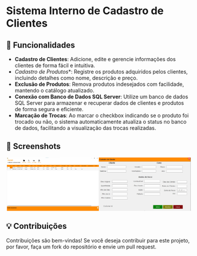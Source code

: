 # Sistema Interno de Cadastro de Clientes

## 📌 Funcionalidades

- **Cadastro de Clientes**: Adicione, edite e gerencie informações dos clientes de forma fácil e intuitiva.
- *Cadastro de Produtos**: Registre os produtos adquiridos pelos clientes, incluindo detalhes como nome, descrição e preço.
- **Exclusão de Produtos**: Remova produtos indesejados com facilidade, mantendo o catálogo atualizado.
- **Conexão com Banco de Dados SQL Server**: Utilize um banco de dados SQL Server para armazenar e recuperar dados de clientes e produtos de forma segura e eficiente.
- **Marcação de Trocas**: Ao marcar o checkbox indicando se o produto foi trocado ou não, o sistema automaticamente atualiza o status no banco de dados, facilitando a visualização das trocas realizadas.


## 🎨 Screenshots

<div style="display:flex; justify-content:center;">
    <img src="./screenshots/cadastro.jpg" alt="Welcome Page" width="250">
    <img src="./screenshots/tabela_trocas.jpg" alt="Social Login Page" width="250">

</div>

## 💡 Contribuições

Contribuições são bem-vindas! Se você deseja contribuir para este projeto, por favor, faça um fork do repositório e envie um pull request.
